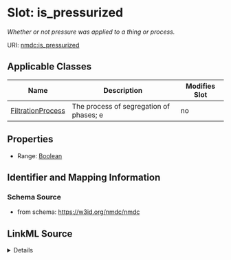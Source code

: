 # Slot: is_pressurized


_Whether or not pressure was applied to a thing or process._



URI: [nmdc:is_pressurized](https://w3id.org/nmdc/is_pressurized)



<!-- no inheritance hierarchy -->




## Applicable Classes

| Name | Description | Modifies Slot |
| --- | --- | --- |
[FiltrationProcess](FiltrationProcess.md) | The process of segregation of phases; e |  no  |







## Properties

* Range: [Boolean](Boolean.md)





## Identifier and Mapping Information







### Schema Source


* from schema: https://w3id.org/nmdc/nmdc




## LinkML Source

<details>
```yaml
name: is_pressurized
description: Whether or not pressure was applied to a thing or process.
from_schema: https://w3id.org/nmdc/nmdc
rank: 1000
alias: is_pressurized
domain_of:
- FiltrationProcess
range: boolean

```
</details>